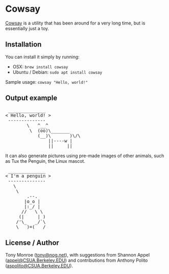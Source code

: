 # Cowsay

[Cowsay](https://en.wikipedia.org/wiki/Cowsay) is a utility that has been around for a very long time, but is essentially just a toy.

## Installation

You can install it simply by running:

- OSX: `brew install cowsay`
- Ubuntu / Debian: `sudo apt install cowsay`

Sample usage: `cowsay "Hello, world!"`

## Output example

<pre>
 ______________ 
< Hello, world! >
 -------------- 
        \   ^__^
         \  (oo)\_______
            (__)\       )\/\
                ||----w |
                ||     ||
</pre>

It can also generate pictures using pre-made images of other animals, such as Tux the Penguin, the Linux mascot.

<pre>
 ______________ 
< I'm a penguin >
 -------------- 
   \
    \
        .--.
       |o_o |
       |:_/ |
      //   \ \
     (|     | )
    /'\_   _/`\
    \___)=(___/
</pre>

## License / Author

Tony Monroe (tony@nog.net), with suggestions from Shannon Appel (appel@CSUA.Berkeley.EDU) and contributions from Anthony Polito (aspolito@CSUA.Berkeley.EDU).
